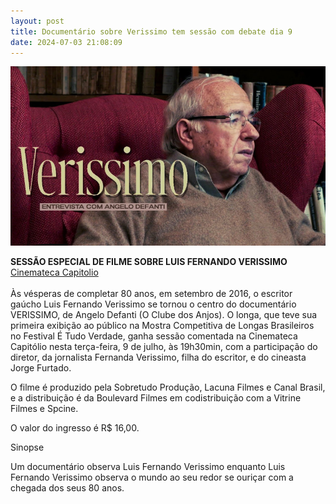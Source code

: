 ```yaml
---
layout: post
title: Documentário sobre Verissimo tem sessão com debate dia 9
date: 2024-07-03 21:08:09
---
```

![](/uploads/verissimo-doc.jpg)

**SESSÃO ESPECIAL DE FILME SOBRE LUIS FERNANDO VERISSIMO**\
[Cinemateca Capitolio](https://www.capitolio.org.br/eventos/7273/verissimo-debate/)\
\
Às vésperas de completar 80 anos, em setembro de 2016, o escritor gaúcho Luis Fernando Verissimo se tornou o centro do documentário VERISSIMO, de Angelo Defanti (O Clube dos Anjos). O longa, que teve sua primeira exibição ao público na Mostra Competitiva de Longas Brasileiros no Festival É Tudo Verdade, ganha sessão comentada na Cinemateca Capitólio nesta terça-feira, 9 de julho, às 19h30min, com a participação do diretor, da jornalista Fernanda Verissimo, filha do escritor, e do cineasta Jorge Furtado.

O filme é produzido pela Sobretudo Produção, Lacuna Filmes e Canal Brasil, e a distribuição é da Boulevard Filmes em codistribuição com  a Vitrine Filmes e Spcine.

O valor do ingresso é R$ 16,00.

Sinopse

Um documentário observa Luis Fernando Verissimo enquanto Luis Fernando Verissimo observa o mundo ao seu redor se ouriçar com a chegada dos seus 80 anos.